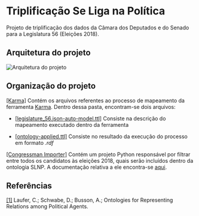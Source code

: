 # Triplificação Se Liga na Política
Projeto de triplificação dos dados da Câmara dos Deputados e do Senado para a Legislatura 56 (Eleições 2018).

## Arquitetura do projeto

![Arquitetura do projeto](https://raw.githubusercontent.com/rebecabordini/triplificacao-slnp/master/arquitetura.png)


## Organização do projeto

[[Karma]](https://github.com/rebecabordini/triplificacao-slnp/tree/master/Karma) Contém os arquivos referentes
ao processo de mapeamento da ferramenta [Karma](https://usc-isi-i2.github.io/karma/). Dentro dessa pasta, encontram-se dois arquivos:


- [[legislature_56.json-auto-model.ttl]](https://github.com/rebecabordini/triplificacao-slnp/blob/master/Karma/legislature_56.json-auto-model.ttl)
Consiste na descrição do mapeamento executado dentro da ferramenta

- [[ontology-applied.ttl]](https://github.com/rebecabordini/triplificacao-slnp/blob/master/Karma/ontology-applied.ttl)
Consiste no resultado da execução do processo em formato *.rdf*

[[Congressman Importer]](https://github.com/rebecabordini/triplificacao-slnp/tree/master/CongressmanImporter)
Contém um projeto Python responsável por filtrar entre todos os candidatos às eleições 2018, quais serão incluídos dentro da ontologia SLNP. A documentação relativa a ele encontra-se [aqui](https://github.com/rebecabordini/triplificacao-slnp/tree/master/CongressmanImporter/README.md).


## Referências

[[1]](https://arxiv.org/abs/1804.06015v1)  Laufer, C.; Schwabe, D.; Busson, A.; Ontologies for Representing Relations among Political Agents.
